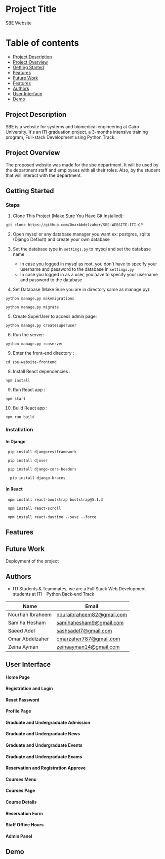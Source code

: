 
# Project Title
SBE Website

# Table of contents
- [Project Description](#project-description)
- [Project Overview](#project-overview)
- [Getting Started](#getting-started)
- [Features](#features)
- [Future Work](#future-work)
- [Features](#features)
- [Authors](#authors)
- [User Interface](#user-interface)
- [Demo](#demo)

## Project Description
SBE is a website for systems and biomedical engineering at Cairo University. It's an ITI graduation project, a 3-months intensive training program, Full-stack Development using Python Track.

## Project Overview
The proposed website was made for the sbe department. It will be used by the department staff and employees with all their roles. Also, by the student that will interact with the department.

## Getting Started
### Steps
1. Clone This Project (Make Sure You Have Git Installed):

  `git clone https://github.com/OmarAbdelzaher/SBE-WEBSITE-ITI-GP`

2. Open mysql or any database manager you want ex: postgres, sqlite (Django Default) and create your own database

3. Set the database type in `settings.py` to mysql and set the database name
    - In case you logged in mysql as root, you don't have to specify your username and password to the database in `settings.py`
    - In case you logged in as a user, you have to specify your username and password to the database

4. Set Database (Make Sure you are in directory same as manage.py):

  `python manage.py makemigrations`

  `python manage.py migrate`

5. Create SuperUser to access admin page:

  `python manage.py createsuperuser`

6. Run the server:

  `python manage.py runserver`
  
 9. Enter the front-end directory  :

  `cd sbe-website-frontend`

8. Install React dependencies  :

  `npm install`
  
9. Run React app  :

  `npm start`
  
  
10. Build React app  :

  `npm run build`


### Installation

#### In Django
` pip install djangorestframework`

` pip install djoser`

` pip install django-cors-headers`

`  pip install django-braces`

#### In React
` npm install react-bootstrap bootstrap@5.1.3`

` npm install react-scroll`

` npm install react-daytime --save --force`

## Features


## Future Work
 Deployment of the project

## Authors
- ITI Students & Teammates, we are a Full Stack Web Development students at ITI - Python Back-end Track

Name | Email
------------ | -------------
Nourhan Ibraheem | nouraibraheem82@gmail.com
Samiha Hesham | samihahesham9@gmail.com
Saeed Adel | sashsadel7@gmail.com
Omar Abdelzaher | omarzaher787@gmail.com
Zeina Ayman | zeinaayman14@gmail.com


## User Interface
 #### Home Page
 #### Registration and Login
 #### Reset Password
 #### Profile Page
#### Graduate and Undergraduate Admission
#### Graduate and Undergraduate News
#### Graduate and Undergraduate Events
#### Graduate and Undergraduate Exams
#### Reservation and Registration Approve
####  Courses Menu
 #### Courses Page
####  Course Details
####  Reservation Form
#### Staff Office Hours
#### Admin Panel

## Demo

